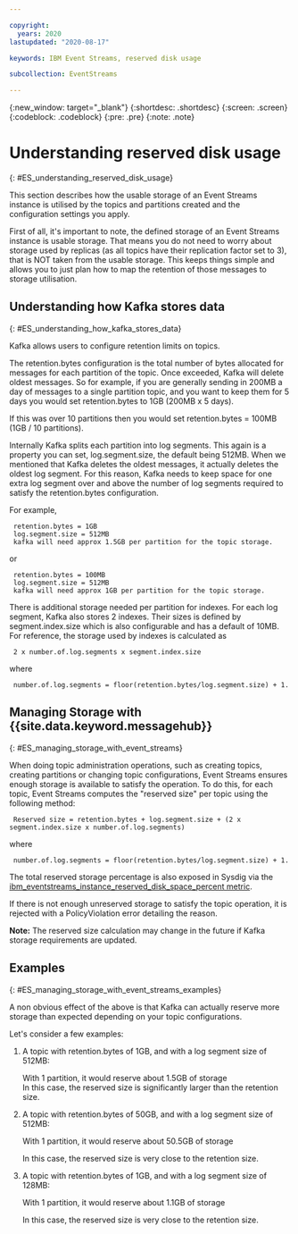 ```yaml
---

copyright:
  years: 2020
lastupdated: "2020-08-17"

keywords: IBM Event Streams, reserved disk usage

subcollection: EventStreams

---
```


{:new_window: target="_blank"}
{:shortdesc: .shortdesc}
{:screen: .screen}
{:codeblock: .codeblock}
{:pre: .pre}
{:note: .note}


# Understanding reserved disk usage
{: #ES_understanding_reserved_disk_usage}

This section describes how the usable storage of an Event Streams instance is utilised by the topics and partitions 
created and the configuration settings you apply.

First of all, it's important to note, the defined storage of an Event Streams instance is usable storage. 
That means you do not need to worry about storage used by replicas (as all topics have their replication factor set to 3), 
that is NOT taken from the usable storage. This keeps things simple and allows you to just plan how to map the retention 
of those messages to storage utilisation.

## Understanding how Kafka stores data
{: #ES_understanding_how_kafka_stores_data}

Kafka allows users to configure retention limits on topics.

The retention.bytes configuration is the total number of bytes allocated for messages for each partition of the topic. 
Once exceeded, Kafka will delete oldest messages. So for example, if you are generally sending in 200MB a day of messages 
to a single partition topic, and you want to keep them for 5 days you would set retention.bytes to 1GB (200MB x 5 days). 

If this was over 10 partitions then you would set retention.bytes = 100MB (1GB / 10 partitions).

Internally Kafka splits each partition into log segments. This again is a property you can set, log.segment.size, the default
being 512MB. When we mentioned that Kafka deletes the oldest messages, it actually deletes the oldest log segment. For this 
reason, Kafka needs to keep space for one extra log segment over and above the number of log segments required to satisfy 
the retention.bytes configuration.

For example,

     retention.bytes = 1GB
     log.segment.size = 512MB
     kafka will need approx 1.5GB per partition for the topic storage.

or 

     retention.bytes = 100MB
     log.segment.size = 512MB
     kafka will need approx 1GB per partition for the topic storage.

There is additional storage needed per partition for indexes. For each log segment, Kafka also 
stores 2 indexes. Their sizes is defined by segment.index.size which is also configurable and has a default of 10MB. 
For reference, the storage used by indexes is calculated as 

     2 x number.of.log.segments x segment.index.size

where 

     number.of.log.segments = floor(retention.bytes/log.segment.size) + 1.
     
## Managing Storage with {{site.data.keyword.messagehub}}
{: #ES_managing_storage_with_event_streams}     

When doing topic administration operations, such as creating topics, creating partitions or changing topic configurations, 
Event Streams ensures enough storage is available to satisfy the operation. To do this, for each topic, Event Streams 
computes the "reserved size" per topic using the following method:

     Reserved size = retention.bytes + log.segment.size + (2 x segment.index.size x number.of.log.segments)

where 

     number.of.log.segments = floor(retention.bytes/log.segment.size) + 1.


The total reserved storage percentage is also exposed in Sysdig via the [ibm_eventstreams_instance_reserved_disk_space_percent
metric](/docs/EventStreams?topic=EventStreams-metrics#ibm_eventstreams_instance_reserved_disk_space_percent).

If there is not enough unreserved storage to satisfy the topic operation, it is rejected with a PolicyViolation error 
detailing the reason.

**Note:** The reserved size calculation may change in the future if Kafka storage requirements are updated.

## Examples
{: #ES_managing_storage_with_event_streams_examples}  

A non obvious effect of the above is that Kafka can actually reserve more storage than expected depending on your 
topic configurations.

Let's consider a few examples:

1. A topic with retention.bytes of 1GB, and with a log segment size of 512MB:

    With 1 partition, it would reserve about 1.5GB of storage
   
    In this case, the reserved size is significantly larger than the retention size.


2. A topic with retention.bytes of 50GB, and with a log segment size of 512MB:

    With 1 partition, it would reserve about 50.5GB of storage
    
    In this case, the reserved size is very close to the retention size.


3. A topic with retention.bytes of 1GB, and with a log segment size of 128MB:

    With 1 partition, it would reserve about 1.1GB of storage
    
    In this case, the reserved size is very close to the retention size.
